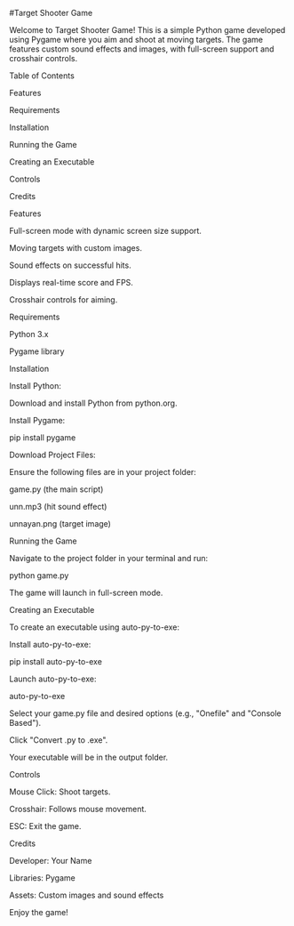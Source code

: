 

#Target Shooter Game

Welcome to Target Shooter Game! This is a simple Python game developed using Pygame where you aim and shoot at moving targets. The game features custom sound effects and images, with full-screen support and crosshair controls.

Table of Contents

Features

Requirements

Installation

Running the Game

Creating an Executable

Controls

Credits

Features

Full-screen mode with dynamic screen size support.

Moving targets with custom images.

Sound effects on successful hits.

Displays real-time score and FPS.

Crosshair controls for aiming.

Requirements

Python 3.x

Pygame library

Installation

Install Python:

Download and install Python from python.org.

Install Pygame:

pip install pygame

Download Project Files:

Ensure the following files are in your project folder:

game.py (the main script)

unn.mp3 (hit sound effect)

unnayan.png (target image)

Running the Game

Navigate to the project folder in your terminal and run:

python game.py

The game will launch in full-screen mode.

Creating an Executable

To create an executable using auto-py-to-exe:

Install auto-py-to-exe:

pip install auto-py-to-exe

Launch auto-py-to-exe:

auto-py-to-exe

Select your game.py file and desired options (e.g., "Onefile" and "Console Based").

Click "Convert .py to .exe".

Your executable will be in the output folder.

Controls

Mouse Click: Shoot targets.

Crosshair: Follows mouse movement.

ESC: Exit the game.

Credits

Developer: Your Name

Libraries: Pygame

Assets: Custom images and sound effects

Enjoy the game!

